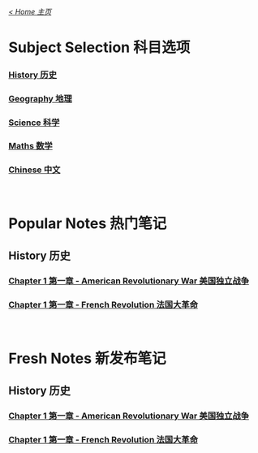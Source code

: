 ###### [< Home 主页](https://jcjovi.github.io)
# Subject Selection 科目选项
### [History 历史](https://jcjovi.github.io/subjects/history/index)
### [Geography 地理](https://jcjovi.github.io/subjects/geography/index)
### [Science 科学](https://jcjovi.github.io/subjects/science/index)
### [Maths 数学](https://jcjovi.github.io/subjects/maths/index)
### [Chinese 中文](https://jcjovi.github.io/subjects/chinese/index)

<br>

# Popular Notes 热门笔记
## History 历史
### [Chapter 1 第一章 - American Revolutionary War 美国独立战争](https://jcjovi.github.io/subjects/history/chp1/americanrevolutionarywar)
### [Chapter 1 第一章 - French Revolution 法国大革命](https://jcjovi.github.io/subjects/history/chp1/frenchrevolution)

<br>

# Fresh Notes 新发布笔记
## History 历史
### [Chapter 1 第一章 - American Revolutionary War 美国独立战争](https://jcjovi.github.io/subjects/history/chp1/americanrevolutionarywar)
### [Chapter 1 第一章 - French Revolution 法国大革命](https://jcjovi.github.io/subjects/history/chp1/frenchrevolution)



